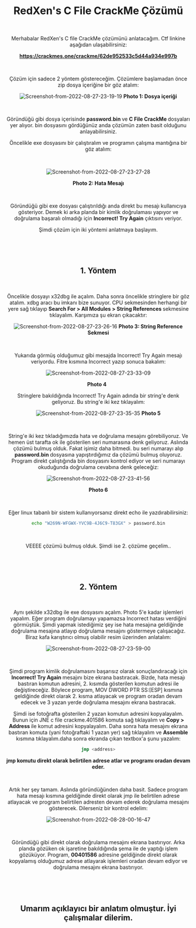 <div align="center">


# RedXen's C File CrackMe Çözümü

&nbsp;

Merhabalar RedXen's C file CrackMe çözümünü anlatacağım. Ctf linkine aşağıdan ulaşabilirsiniz:


<b> https://crackmes.one/crackme/62de952533c5d44a934e997b </b>

&nbsp;

Çözüm için sadece 2 yöntem göstereceğim. Çözümlere başlamadan önce zip dosya içeriğine bir göz atalım:

<img src="https://i.ibb.co/DG8tqJV/Screenshot-from-2022-08-27-23-19-19.png" alt="Screenshot-from-2022-08-27-23-19-19" border="0">
<b> Photo 1: Dosya içeriği </b>

&nbsp;

Göründüğü gibi dosya içerisinde <b> password.bin </b> ve <b> C File CrackMe </b> dosyaları yer alıyor. bin dosyasını gördüğünüz anda çözümün zaten basit olduğunu anlayabilirsiniz. 

Öncelikle exe dosyasını bir çalıştıralım ve programın çalışma mantığına bir göz atalım:

&nbsp;

<img src="https://i.ibb.co/1RL9Mnt/Screenshot-from-2022-08-27-23-27-28.png" alt="Screenshot-from-2022-08-27-23-27-28" border="0">

<b> Photo 2: Hata Mesajı</b>

&nbsp;

Göründüğü gibi exe dosyası çalıştırıldığı anda direkt bu mesajı kullanıcıya gösteriyor. Demek ki arka planda bir kimlik doğrulaması yapıyor ve doğrulama başaralı olmadığı için <b> Incorrect! Try Again</b> çıktısını veriyor. 

Şimdi çözüm için iki yöntemi anlatmaya başlayım.

&nbsp;

&nbsp;

## <b> 1. Yöntem </b>

&nbsp;

Öncelikle dosyayı x32dbg ile açalım. Daha sonra öncelikle stringlere bir göz atalım. xdbg aracı bu imkanı bize sunuyor. CPU sekmesinden herhangi bir yere sağ tıklayıp <b> Search For > All Modules > String References </b> sekmesine tıklayalım. Karşımıza şu ekran çıkacaktır:

<img src="https://i.ibb.co/yBRhgVr/Screenshot-from-2022-08-27-23-26-16.png" alt="Screenshot-from-2022-08-27-23-26-16" border="0">
<b> Photo 3: String Reference Sekmesi</b>

&nbsp;

Yukarıda görmüş olduğumuz gibi mesajda Incorrect! Try Again mesajı veriyordu. Fitre kısmına Incorrect yazıp sonuca bakalım:

<img src="https://i.ibb.co/XtKc7B0/Screenshot-from-2022-08-27-23-33-09.png" alt="Screenshot-from-2022-08-27-23-33-09" border="0">

<b> Photo 4</b>
&nbsp;

Stringlere bakıldığında Incorrect! Try Again adında bir string'e denk geliyoruz. Bu string'e iki kez tıklayalım:

<img src="https://i.ibb.co/VmnXbnR/Screenshot-from-2022-08-27-23-35-35.png" alt="Screenshot-from-2022-08-27-23-35-35" border="0">
<b> Photo 5</b>

&nbsp;

String'e iki kez tıkladığımızda hata ve doğrulama mesajını görebiliyoruz. Ve hemen üst tarafta ok ile gösterilen seri numarasına denk geliyoruz. Aslında çözümü bulmuş olduk. Fakat işimiz daha bitmedi. bu seri numarayı alıp <b> password.bin </b> dosyasına yapıştırdığımız da çözümü bulmuş oluyoruz. Program direkt çalıştığında bin dosyasını kontrol ediyor ve seri numarayı okuduğunda doğrulama cevabına denk geleceğiz:

<img src="https://i.ibb.co/4pd3JJY/Screenshot-from-2022-08-27-23-41-56.png" alt="Screenshot-from-2022-08-27-23-41-56" border="0">

<b> Photo 6 </b>

&nbsp;

Eğer linux tabanlı bir sistem kullanıyorsanız direkt echo ile yazdırabilirsiniz:

```bash
echo "W269N-WFGWX-YVC9B-4J6C9-T83GX" > password.bin
```

&nbsp;

VEEEE çözümü bulmuş olduk. Şimdi ise 2. çözüme geçelim..

&nbsp;

&nbsp;

## <b> 2. Yöntem </b>

&nbsp;

Aynı şekilde x32dbg ile exe dosyasını açalım. Photo 5'e kadar işlemleri yapalım. Eğer program doğrulamayı yapamazsa Incorrect hatası verdiğini görmüştük. Şimdi yapmak istediğimiz şey ise hata mesajına geldiğinde doğrulama mesajına atlayıp doğrulama mesajını göstermeye çalışacağız. Biraz kafa karıştırıcı olmuş olabilir resim üzerinden anlatalım:

<img src="https://i.ibb.co/nwj30m0/Screenshot-from-2022-08-27-23-59-00.png" alt="Screenshot-from-2022-08-27-23-59-00" border="0">

&nbsp;

Şimdi program kimlik doğrulamasını başarısız olarak sonuçlandıracağı için <b> Incorrect! Try Again </b> mesajını bize ekrana bastıracak. 
Bizde, hata mesajı bastıran komutun adresini, 2. kısımda gösterilen komutun adresi ile değiştireceğiz. Böylece program, MOV DWORD PTR SS:[ESP] kısmına geldiğinde direkt olarak 2. kısma atlayacak ve program oradan devam edecek ve 3 yazan yerde doğrulama mesajını ekrana bastıracak.

Şimdi ise fotoğrafta gösterilen 2 yazan komutun adresini kopyalayalım. Bunun için JNE c file crackme.401586  komuta sağ tıklayalım ve <b> Copy > Address </b> ile komut adresini kopyalayalım. Daha sonra hata mesajını ekrana bastıran komuta (yani fotoğraftaki 1 yazan yer) sağ tıklayalım ve <b> Assemble </b> kısmına tıklayalım.daha sonra ekranda çıkan textbox'a şunu yazalım:

```asm
jmp <address>
```
<b> jmp komutu direkt olarak belirtilen adrese atlar ve programı oradan devam eder. </b>

&nbsp;

Artık her şey tamam. Aslında göründüğünden daha basit. Sadece program hata mesajı kısmına geldiğinde direkt olarak jmp ile belirtilen adrese atlayacak ve program belirtilen adresten devam ederek doğrulama mesajını gösterecek. Dilerseniz bir kontrol edelim:

<img src="https://i.ibb.co/fH3pWdp/Screenshot-from-2022-08-28-00-16-47.png" alt="Screenshot-from-2022-08-28-00-16-47" border="0">

&nbsp;

Göründüğü gibi direkt olarak doğrulama mesajını ekrana bastırıyor. Arka planda gözüken ok işaretine bakıldığında şema ile de yaptığı işlem gözüküyor. Program, **00401586** adresine geldiğinde direkt olarak kopyalamış olduğumuz adrese atlayarak işlemleri oradan devam ediyor ve doğrulama mesajını ekrana bastırıyor. 


&nbsp;

&nbsp;

## Umarım açıklayıcı bir anlatım olmuştur. İyi çalışmalar dilerim.
</div>